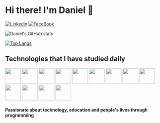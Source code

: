 # Hi there! I'm Daniel 👋

[![Linkedin](	https://img.shields.io/badge/LinkedIn-0077B5?style=for-the-badge&logo=linkedin&logoColor=white)](https://www.linkedin.com/in/daniel-benedito-b99546213)
[![FaceBook](https://img.shields.io/badge/Facebook-1877F2?style=for-the-badge&logo=facebook&logoColor=white)](https://www.facebook.com/daniel.benrdito.9400)


![Daniel's GitHub stats](https://github-readme-stats.vercel.app/api?username=Daniel-BS-Dev&show_icons=true&theme=dracula)

[![Top Langs](https://github-readme-stats.vercel.app/api/top-langs/?username=Daniel-BS-Dev&layout=compact)](https://github.com/anuraghazra/github-readme-stats)


## Technologies that I have studied daily


<div style="display:inline_block">

<img src="https://cdn.jsdelivr.net/gh/devicons/devicon/icons/java/java-original-wordmark.svg" width="50" height="50" />   
<img src="https://cdn.jsdelivr.net/gh/devicons/devicon/icons/spring/spring-plain-wordmark.svg" width="50" height="50"/>
<img src="https://cdn.jsdelivr.net/gh/devicons/devicon/icons/csharp/csharp-original.svg" width="50" height="50" />
<img src="https://cdn.jsdelivr.net/gh/devicons/devicon/icons/dotnetcore/dotnetcore-plain.svg"  width="50" height="50" />
<img src="https://cdn.jsdelivr.net/gh/devicons/devicon/icons/javascript/javascript-original.svg" width="50" height="50"/>
<img src="https://cdn.jsdelivr.net/gh/devicons/devicon/icons/typescript/typescript-original.svg" width="50" height="50" />
<img src="https://cdn.jsdelivr.net/gh/devicons/devicon/icons/angularjs/angularjs-original.svg" width="50" height="50"/>
<img src="https://cdn.jsdelivr.net/gh/devicons/devicon/icons/react/react-original-wordmark.svg" width="50" height="50"/>
<img src="https://cdn.jsdelivr.net/gh/devicons/devicon/icons/css3/css3-original-wordmark.svg"  width="50" height="50"/>
<img src="https://cdn.jsdelivr.net/gh/devicons/devicon/icons/html5/html5-original-wordmark.svg" width="50" height="50"/>  
<img src="https://cdn.jsdelivr.net/gh/devicons/devicon/icons/postgresql/postgresql-original-wordmark.svg" width="50" height="50"/> 
<img src="https://cdn.jsdelivr.net/gh/devicons/devicon/icons/mysql/mysql-original-wordmark.svg"  width="50" height="50"/>
<img src="https://cdn.jsdelivr.net/gh/devicons/devicon/icons/heroku/heroku-plain-wordmark.svg" width="50" height="50"/>
  

          
          
          
          
          

</div>

#### Passionate about technology, education and people's lives through programming
